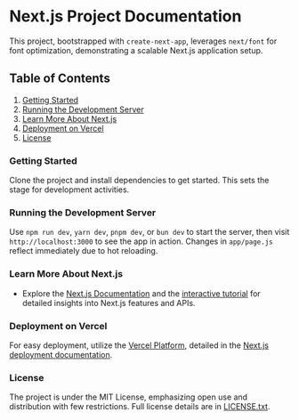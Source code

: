 # Next.js Project Documentation

This project, bootstrapped with `create-next-app`, leverages `next/font` for font optimization, demonstrating a scalable Next.js application setup.

## Table of Contents

1. [Getting Started](#getting-started)
2. [Running the Development Server](#running-the-development-server)
3. [Learn More About Next.js](#learn-more-about-next.js)
4. [Deployment on Vercel](#deployment-on-vercel)
5. [License](#license)

### Getting Started

Clone the project and install dependencies to get started. This sets the stage for development activities.

### Running the Development Server

Use `npm run dev`, `yarn dev`, `pnpm dev`, or `bun dev` to start the server, then visit `http://localhost:3000` to see the app in action. Changes in `app/page.js` reflect immediately due to hot reloading.

### Learn More About Next.js

- Explore the [Next.js Documentation](https://nextjs.org/docs) and the [interactive tutorial](https://nextjs.org/learn) for detailed insights into Next.js features and APIs.

### Deployment on Vercel

For easy deployment, utilize the [Vercel Platform](https://vercel.com/new), detailed in the [Next.js deployment documentation](https://nextjs.org/docs/deployment).

### License

The project is under the MIT License, emphasizing open use and distribution with few restrictions. Full license details are in [LICENSE.txt](LICENSE.txt).
